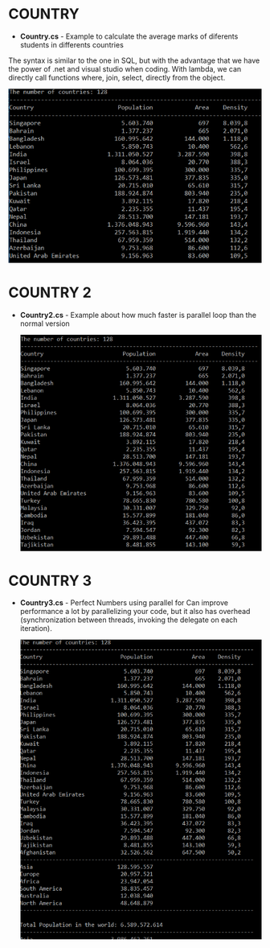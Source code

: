 # COUNTRY
* **Country.cs** - Example to calculate the average marks of diferents students 
in differents countries 

 The syntax is similar to the one in SQL, but with the advantage that we have the power of .net and visual studio when coding. With lambda, we can directly call functions where, join, select, directly from the object.

  ![Country](img/Country.PNG)

# COUNTRY 2
* **Country2.cs** - Example about how much faster is parallel loop than the normal 
version

  ![Country 2](img/Country2.PNG)

# COUNTRY 3
* **Country3.cs** - Perfect Numbers using parallel for
  Can improve performance a lot by parallelizing your code, but it also has overhead (synchronization between threads, invoking the delegate on each iteration).

  ![Country 3](img/Country3.PNG)
